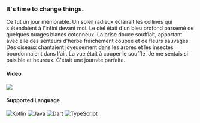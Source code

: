 ### It's time to change things. 

Ce fut un jour mémorable. Un soleil radieux éclairait les collines qui s'étendaient à l'infini devant moi. Le ciel était d'un bleu profond parsemé de quelques nuages blancs cotonneux. La brise douce soufflait, apportant avec elle des senteurs d'herbe fraîchement coupée et de fleurs sauvages. Des oiseaux chantaient joyeusement dans les arbres et les insectes bourdonnaient dans l'air. La vue était à couper le souffle. Je me sentais si paisible et heureux. C'était une journée parfaite.

#### Video

[![](https://markdown-videos.deta/youtube/{video_id})](https://youtu.be/{video_id})

#### Supported Language
![Kotlin](https://img.shields.io/badge/kotlin-%237F52FF.svg?style=for-the-badge&logo=kotlin&logoColor=white) ![Java](https://img.shields.io/badge/java-%23ED8B00.svg?style=for-the-badge&logo=java&logoColor=white) ![Dart](https://img.shields.io/badge/dart-%230175C2.svg?style=for-the-badge&logo=dart&logoColor=white) ![TypeScript](https://img.shields.io/badge/typescript-%23007ACC.svg?style=for-the-badge&logo=typescript&logoColor=white)

